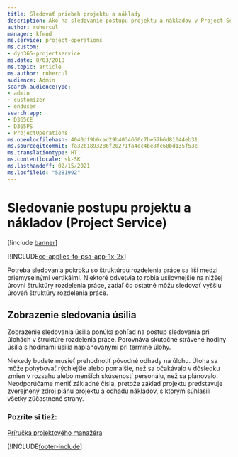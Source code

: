 ```yaml
---
title: Sledovať priebeh projektu a náklady
description: Ako na sledovanie postupu projektu a nákladov v Project Service
author: ruhercul
manager: kfend
ms.service: project-operations
ms.custom:
- dyn365-projectservice
ms.date: 8/03/2018
ms.topic: article
ms.author: ruhercul
audience: Admin
search.audienceType:
- admin
- customizer
- enduser
search.app:
- D365CE
- D365PS
- ProjectOperations
ms.openlocfilehash: 4040df9b6cad29b4034660c7be57b6d81044eb31
ms.sourcegitcommit: fa32b1893286f20271fa4ec4be8fc68bd135f53c
ms.translationtype: HT
ms.contentlocale: sk-SK
ms.lasthandoff: 02/15/2021
ms.locfileid: "5281992"
---
```

# <a name="track-project-progress-and-cost-project-service"></a>Sledovanie postupu projektu a nákladov (Project Service)

[!include [banner](../includes/psa-now-project-operations.md)]

[!INCLUDE[cc-applies-to-psa-app-1x-2x](../includes/cc-applies-to-psa-app-1x-2x.md)]

Potreba sledovania pokroku so štruktúrou rozdelenia práce sa líši medzi priemyselnými vertikálmi. Niektoré odvetvia to robia usilovnejšie na nižšej úrovni štruktúry rozdelenia práce, zatiaľ čo ostatné môžu sledovať vyššiu úroveň štruktúry rozdelenia práce.  
  
## <a name="effort-tracking-view"></a>Zobrazenie sledovania úsilia  
Zobrazenie sledovania úsilia ponúka pohľad na postup sledovania pri úlohách v štruktúre rozdelenia práce. Porovnáva skutočné strávené hodiny úsilia s hodinami úsilia naplánovanými pri termíne úlohy.  
  
Niekedy budete musieť prehodnotiť pôvodné odhady na úlohu. Úloha sa môže pohybovať rýchlejšie alebo pomalšie, než sa očakávalo v dôsledku zmien v rozsahu alebo menších skúseností personálu, než sa plánovalo. Neodporúčame meniť základné čísla, pretože základ projektu predstavuje zverejnený zdroj plánu projektu a odhadu nákladov, s ktorým súhlasili všetky zúčastnené strany.  
  
### <a name="see-also"></a>Pozrite si tiež:  
 [Príručka projektového manažéra](../psa/project-manager-guide.md)


[!INCLUDE[footer-include](../includes/footer-banner.md)]
